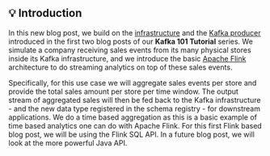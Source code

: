 ## :bulb: Introduction

In this new blog post, we build on the [infrastructure](https://github.com/theodorecurtil/kafka_101) and the [Kafka producer](https://github.com/theodorecurtil/kafka_sales_producer) introduced in the first two blog posts of our **Kafka 101 Tutorial** series. We simulate a company receiving sales events from its many physical stores inside its Kafka infrastructure, and we introduce the basic [Apache Flink](https://flink.apache.org/) architecture to do streaming analytics on top of these sales events.

Specifically, for this use case we will aggregate sales events per store and provide the total sales amount per store per time window. The output stream of aggregated sales will then be fed back to the Kafka infrastructure - and the new data type registered in the schema registry - for downstream applications. We do a time based aggregation as this is a basic example of time based analytics one can do with Apache Flink. For this first Flink based blog post, we will be using the Flink SQL API. In a future blog post, we will look at the more powerful Java API.

